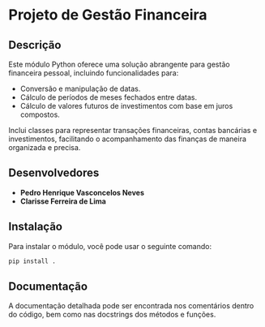 
# Projeto de Gestão Financeira

## Descrição
Este módulo Python oferece uma solução abrangente para gestão financeira pessoal, incluindo funcionalidades para:
- Conversão e manipulação de datas.
- Cálculo de períodos de meses fechados entre datas.
- Cálculo de valores futuros de investimentos com base em juros compostos.

Inclui classes para representar transações financeiras, contas bancárias e investimentos, facilitando o acompanhamento das finanças de maneira organizada e precisa.

## Desenvolvedores
- **Pedro Henrique Vasconcelos Neves**  
- **Clarisse Ferreira de Lima**

## Instalação
Para instalar o módulo, você pode usar o seguinte comando:

```bash
pip install .
```

## Documentação
A documentação detalhada pode ser encontrada nos comentários dentro do código, bem como nas docstrings dos métodos e funções.
